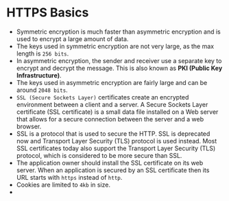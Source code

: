 # HTTPS Basics

- Symmetric encryption is much faster than asymmetric encryption and is used to encrypt a large amount of data.
- The keys used in symmetric encryption are not very large, as the max length is ```256 bits```.
- In asymmetric encryption, the sender and receiver use a separate key to encrypt and decrypt the message. 
  This is also known as **PKI (Public Key Infrastructure)**.
- The keys used in asymmetric encryption are fairly large and can be around ```2048 bits```.
- ```SSL (Secure Sockets Layer)``` certificates create an encrypted environment between a client and a server. 
  A Secure Sockets Layer certificate (SSL certificate) is a small data file installed on a Web server that
  allows for a secure connection between the server and a web browser.
- SSL is a protocol that is used to secure the HTTP. SSL is deprecated now and Transport Layer Security (TLS)
  protocol is used instead. Most SSL certificates today also support the Transport Layer Security (TLS) protocol, 
  which is considered to be more secure than SSL.
- The application owner should install the SSL certificate on its web server. When an application is secured by an 
  SSL certificate then its URL starts with ```https``` instead of ```http```.
-  Cookies are limited to ```4kb``` in size.
- 